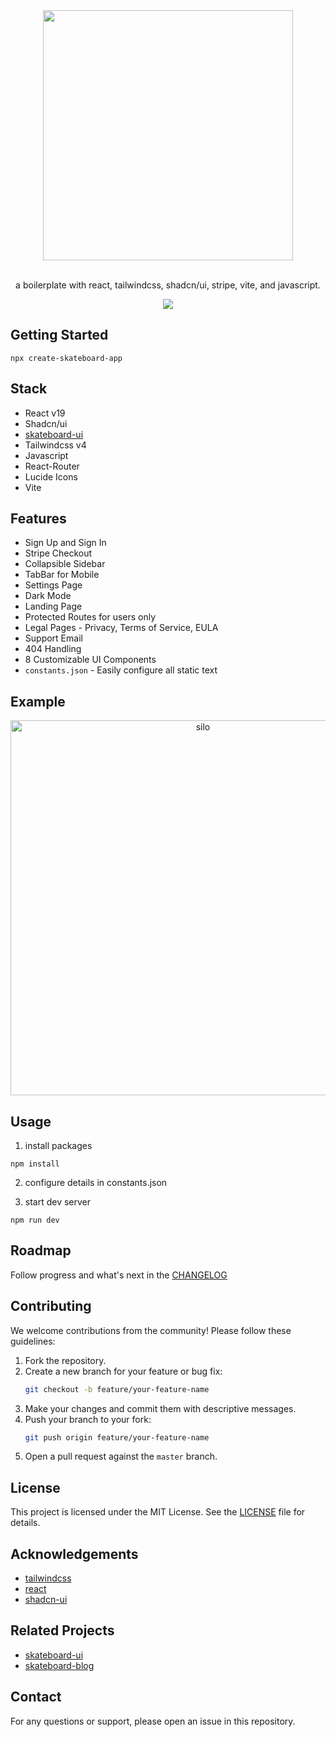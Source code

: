 <div align="center">
  <a href="#" />
    <img alt="" height="400px" src="https://github.com/user-attachments/assets/b7f2b098-503b-4439-8454-7eb45ae82307">
    
  </a>
</div>



<p align="center">  <br>
  a boilerplate with react, tailwindcss, shadcn/ui, stripe, vite, and javascript. 
  <br>
  <p align="center">
  <a href="https://opensource.org/licenses/mit">
    <img src="https://img.shields.io/badge/License-MIT-blue.svg">
  </a>
</p>


## Getting Started
```shell
npx create-skateboard-app
```

## Stack
- React v19
- Shadcn/ui
- [skateboard-ui](https://www.github.com/stevederico/skateboard-ui)
- Tailwindcss v4
- Javascript
- React-Router
- Lucide Icons
- Vite

## Features
- Sign Up and Sign In
- Stripe Checkout
- Collapsible Sidebar
- TabBar for Mobile
- Settings Page
- Dark Mode
- Landing Page
- Protected Routes for users only
- Legal Pages - Privacy, Terms of Service, EULA
- Support Email
- 404 Handling
- 8 Customizable UI Components 
- `constants.json` - Easily configure all static text

## Example
<div align="center">
  <a href="#" />
    <img alt="silo" height="600px" src="https://github.com/user-attachments/assets/a99f5298-42ae-46a3-b5d2-0a401750612e"> 
  </a>
</div>

## Usage
1. install packages
```shell
npm install
```
2. configure details in constants.json

3. start dev server
```shell
npm run dev
```



## Roadmap
Follow progress and what's next in the [CHANGELOG](https://github.com/stevederico/skateboard/blob/master/changelog.md)

## Contributing

We welcome contributions from the community! Please follow these guidelines:

1. Fork the repository.
2. Create a new branch for your feature or bug fix:
   ```sh
   git checkout -b feature/your-feature-name
   ```
3. Make your changes and commit them with descriptive messages.
4. Push your branch to your fork:
   ```sh
   git push origin feature/your-feature-name
   ```
5. Open a pull request against the `master` branch.

## License

This project is licensed under the MIT License. See the [LICENSE](LICENSE) file for details.

## Acknowledgements 

- [tailwindcss](https://github.com/tailwindlabs/tailwindcss)
- [react](https://github.com/facebook/react)
- [shadcn-ui](https://github.com/shadcn-ui/ui)

## Related Projects
- [skateboard-ui](https://www.github.com/stevederico/skateboard-ui)
- [skateboard-blog](https://www.github.com/stevederico/skateboard-blog)

## Contact

For any questions or support, please open an issue in this repository.
